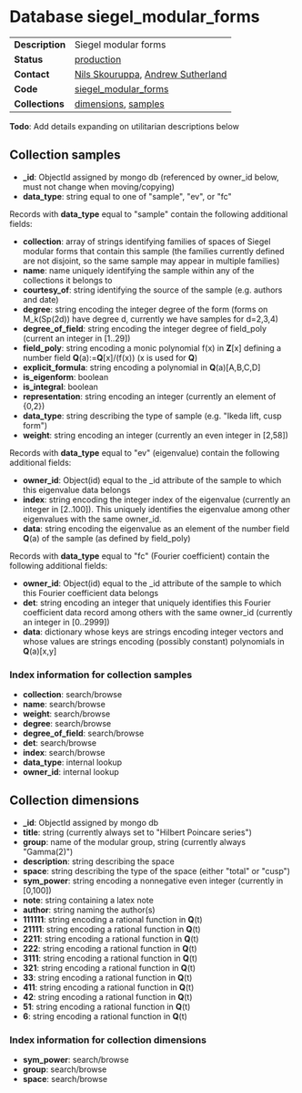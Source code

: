 # Database siegel_modular_forms

|||
|---|---|
|**Description**|Siegel modular forms|
|**Status**|[production](http://www.lmfdb.org/ModularForm/GSp/Q/)|
|**Contact**|[Nils Skouruppa](https://github.com/nilsskoruppa), [Andrew Sutherland](https://github.com/AndrewVSutherland)|
|**Code**|[siegel_modular_forms](https://github.com/LMFDB/lmfdb/tree/master/lmfdb/siegel_modular_forms)|
|**Collections**|[dimensions](http://www.lmfdb.org/api/siegel_modular_forms/dimensions), [samples](http://www.lmfdb.org/api/siegel_modular_forms/samples)| 
**Todo**: Add details expanding on utilitarian descriptions below

## Collection samples
* **_id**: ObjectId assigned by mongo db (referenced by owner_id below, must not change when moving/copying)
* **data_type**: string equal to one of "sample", "ev", or "fc"

Records with **data_type** equal to "sample" contain the following additional fields:
* **collection**: array of strings identifying families of spaces of Siegel modular forms that contain this sample (the families currently defined are not disjoint, so the same sample may appear in multiple families)
* **name**: name uniquely identifying the sample within any of the collections it belongs to
* **courtesy_of**: string identifying the source of the sample (e.g. authors and date)
* **degree**: string encoding the integer degree of the form (forms on M_k(Sp(2d)) have degree d, currently we have samples for d=2,3,4)
* **degree_of_field**: string encoding the integer degree of field_poly (current an integer in [1..29])
* **field_poly**: string encoding a monic polynomial f(x) in **Z**[x] defining a number field **Q**(a):=**Q**[x]/(f(x)) (x is used for **Q**)
* **explicit_formula**: string encoding a polynomial in **Q**(a)[A,B,C,D]
* **is_eigenform**: boolean
* **is_integral**: boolean
* **representation**: string encoding an integer (currently an element of {0,2})
* **data_type**: string describing the type of sample (e.g. "Ikeda lift, cusp form")
* **weight**: string encoding an integer (currently an even integer in [2,58])

Records with **data_type** equal to "ev" (eigenvalue) contain the following additional fields:
* **owner_id**: Object(id) equal to the _id attribute of the sample to which this eigenvalue data belongs
* **index**: string encoding the integer index of the eigenvalue (currently an integer in [2..100]).  This uniquely identifies the eigenvalue among other eigenvalues with the same owner_id.
* **data**: string encoding the eigenvalue as an element of the number field **Q**(a) of the sample (as defined by field_poly)

Records with **data_type** equal to "fc" (Fourier coefficient) contain the following additional fields:
* **owner_id**: Object(id) equal to the _id attribute of the sample to which this Fourier coefficient data belongs
* **det**: string encoding an integer that uniquely identifies this Fourier coefficient data record among others with the same owner_id (currently an integer in [0..2999])
* **data**: dictionary whose keys are strings encoding integer vectors and whose values are strings encoding (possibly constant) polynomials in **Q**(a)[x,y]

### Index information for collection samples
* **collection**: search/browse
* **name**: search/browse
* **weight**: search/browse
* **degree**: search/browse
* **degree_of_field**: search/browse
* **det**: search/browse
* **index**: search/browse
* **data_type**: internal lookup
* **owner_id**: internal lookup

## Collection dimensions
* **_id**: ObjectId assigned by mongo db
* **title**: string (currently always set to "Hilbert Poincare series")
* **group**: name of the modular group, string (currently always "Gamma(2)")
* **description**: string describing the space
* **space**: string describing the type of the space (either "total" or "cusp")
* **sym_power**: string encoding a nonnegative even integer (currently in [0,100])
* **note**: string containing a latex note
* **author**: string naming the author(s)
* **111111**: string encoding a rational function in **Q**(t)
* **21111**: string encoding a rational function in **Q**(t)
* **2211**: string encoding a rational function in **Q**(t)
* **222**: string encoding a rational function in **Q**(t)
* **3111**: string encoding a rational function in **Q**(t)
* **321**: string encoding a rational function in **Q**(t)
* **33**: string encoding a rational function in **Q**(t)
* **411**: string encoding a rational function in **Q**(t)
* **42**: string encoding a rational function in **Q**(t)
* **51**: string encoding a rational function in **Q**(t)
* **6**: string encoding a rational function in **Q**(t)

### Index information for collection dimensions
* **sym_power**: search/browse
* **group**: search/browse
* **space**: search/browse
